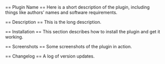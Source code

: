 == Plugin Name ==
Here is a short description of the plugin, including things like authors'
names and software requirements.


== Description ==
This is the long description.


== Installation ==
This section describes how to install the plugin and get it working.


== Screenshots ==
Some screenshots of the plugin in action.


== Changelog ==
A log of version updates.
